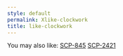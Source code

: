```yaml
---
style: default
permalink: Xlike-clockwork
title: like-clockwork
---
```

You may also like:
[SCP-845](http://scp-wiki.net/scp-845)
[SCP-2421](http://scp-wiki.net/scp-2421)